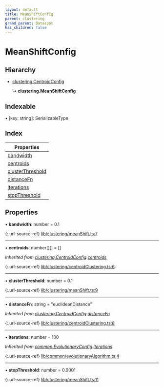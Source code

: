 ```yaml
---
layout: default
title: MeanShiftConfig
parent: clustering
grand_parent: Dataspot
has_children: false
---
```


# MeanShiftConfig

## Hierarchy

* [clustering.CentroidConfig](/docs/classes/clustering_centroidconfig)

  ↳ **clustering.MeanShiftConfig**

## Indexable

▪ [key: string]: SerializableType

## Index

| Properties |
|-----------|
| [bandwidth](#bandwidth) |
| [centroids](#centroids) |
| [clusterThreshold](#clusterthreshold) |
| [distanceFn](#distancefn) |
| [iterations](#iterations) |
| [stopThreshold](#stopthreshold) |

## Properties

•  **bandwidth**: number = 0.1

{:.url-source-ref}
[lib/clustering/meanShift.ts:7](https://github.com/ascentcore/dataspot/blob/b02167c/lib/clustering/meanShift.ts#L7)

___

•  **centroids**: number[][] = []

*Inherited from [clustering.CentroidConfig](/docs/classes/clustering_centroidconfig).[centroids](/docs/classes/clustering_centroidconfig#centroids)*

{:.url-source-ref}
[lib/clustering/centroidClustering.ts:6](https://github.com/ascentcore/dataspot/blob/b02167c/lib/clustering/centroidClustering.ts#L6)

___

•  **clusterThreshold**: number = 0.1

{:.url-source-ref}
[lib/clustering/meanShift.ts:9](https://github.com/ascentcore/dataspot/blob/b02167c/lib/clustering/meanShift.ts#L9)

___

•  **distanceFn**: string = "euclideanDistance"

*Inherited from [clustering.CentroidConfig](/docs/classes/clustering_centroidconfig).[distanceFn](/docs/classes/clustering_centroidconfig#distancefn)*

{:.url-source-ref}
[lib/clustering/centroidClustering.ts:8](https://github.com/ascentcore/dataspot/blob/b02167c/lib/clustering/centroidClustering.ts#L8)

___

•  **iterations**: number = 100

*Inherited from [common.EvolutionaryConfig](/docs/classes/common_evolutionaryconfig).[iterations](/docs/classes/common_evolutionaryconfig#iterations)*

{:.url-source-ref}
[lib/common/evolutionaryAlgorithm.ts:4](https://github.com/ascentcore/dataspot/blob/b02167c/lib/common/evolutionaryAlgorithm.ts#L4)

___

•  **stopThreshold**: number = 0.0001

{:.url-source-ref}
[lib/clustering/meanShift.ts:11](https://github.com/ascentcore/dataspot/blob/b02167c/lib/clustering/meanShift.ts#L11)
